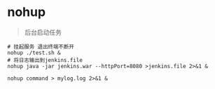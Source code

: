 # nohup
>  后台启动任务
```shell script
# 挂起服务 退出终端不断开
nohup ./test.sh &  
# 将日志输出到jenkins.file
nohup java -jar jenkins.war --httpPort=8080 >jenkins.file 2>&1 &

nohup command > mylog.log 2>&1 &
```
